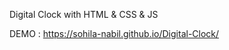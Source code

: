 Digital  Clock  with HTML  &  CSS  &  JS




DEMO  :  https://sohila-nabil.github.io/Digital-Clock/

